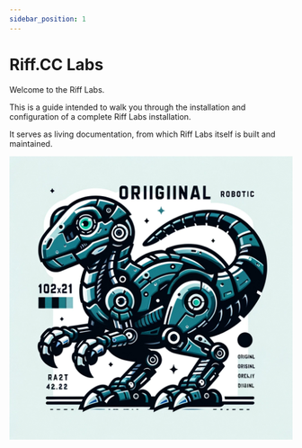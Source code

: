 ```yaml
---
sidebar_position: 1
---
```


# Riff.CC Labs

Welcome to the Riff Labs.

This is a guide intended to walk you through the installation and configuration of a complete Riff Labs installation.

It serves as living documentation, from which Riff Labs itself is built and maintained.

![Riff Labs Dinosaur](riff-labs-dinosaur.webp)